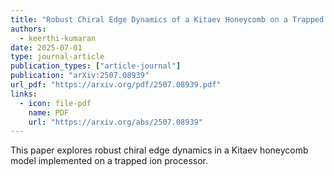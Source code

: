 ```yaml
---
title: "Robust Chiral Edge Dynamics of a Kitaev Honeycomb on a Trapped Ion Processor"
authors:
  - keerthi-kumaran
date: 2025-07-01
type: journal-article
publication_types: ["article-journal"]
publication: "arXiv:2507.08939"
url_pdf: "https://arxiv.org/pdf/2507.08939.pdf"
links:
  - icon: file-pdf
    name: PDF
    url: "https://arxiv.org/abs/2507.08939"
---
```

This paper explores robust chiral edge dynamics in a Kitaev honeycomb model implemented on a trapped ion processor.
